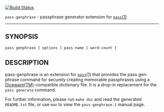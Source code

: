 [![Build Status](https://travis-ci.org/congma/pass-genphrase.svg?branch=master)](https://travis-ci.org/congma/pass-genphrase)

`pass-genphrase` - passphrase generator extension for [`pass`(1)][pass]

----

## SYNOPSIS ##

```
pass genphrase [ options ] pass-name [ word-count ]
```

## DESCRIPTION ##

pass-genphrase is an extension for [`pass`(1)][pass] that provides the pass
gen- phrase command for securely  creating  memorable  passphrases  using  a
[Diceware(TM)][dw]-compatible dictionary file.  It is a drop-in replacement for
the `pass generate` command.

For further information, please run `make doc` and read the generated
`README.txt` file, or use `man` to view the `pass-genphrase.1` manual page.


[pass]: https://www.passwordstore.org/ "Password Store, the password manager"
[dw]: http://world.std.com/~reinhold/diceware.html "Diceware"
